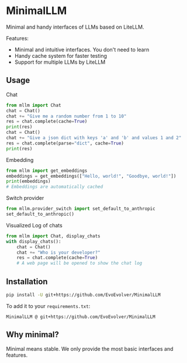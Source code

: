 # MinimalLLM

Minimal and handy interfaces of LLMs based on LiteLLM.

Features:
- Minimal and intuitive interfaces. You don't need to learn
- Handy cache system for faster testing
- Support for multiple LLMs by LiteLLM

## Usage

Chat
```python
from mllm import Chat
chat = Chat()
chat += "Give me a random number from 1 to 10"
res = chat.complete(cache=True)
print(res)
chat = Chat()
chat += "Give a json dict with keys 'a' and 'b' and values 1 and 2"
res = chat.complete(parse="dict", cache=True)
print(res)
```

Embedding
```python
from mllm import get_embeddings
embeddings = get_embeddings(["Hello, world!", "Goodbye, world!"])
print(embeddings)
# Embeddings are automatically cached
```

Switch provider
```python
from mllm.provider_switch import set_default_to_anthropic
set_default_to_anthropic()
```

Visualized Log of chats
```python
from mllm import Chat, display_chats
with display_chats():
    chat = Chat()
    chat += "Who is your developer?"
    res = chat.complete(cache=True)
    # A web page will be opened to show the chat log
```

## Installation

```bash
pip install -U git+https://github.com/EvoEvolver/MinimalLLM
```

To add it to your `requirements.txt`:
```
MinimalLLM @ git+https://github.com/EvoEvolver/MinimalLLM
```

## Why minimal?

Minimal means stable. We only provide the most basic interfaces and features.